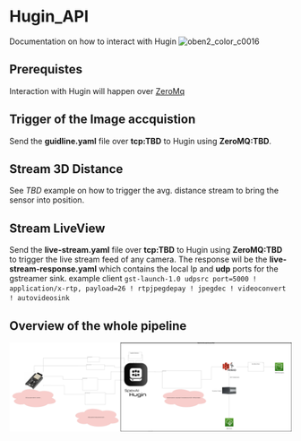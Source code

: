 # Hugin_API
 
 Documentation on how to interact with Hugin
 ![oben2_color_c0016](https://user-images.githubusercontent.com/52712273/194772406-301799a8-56ae-4c6d-ab00-7fc085bcd007.jpg)


 ## Prerequistes 

 Interaction with Hugin will happen over [ZeroMq ](https://zeromq.org/get-started/)

 ## Trigger of the Image accquistion 

 Send the **guidline.yaml** file over **tcp:TBD** to Hugin using **ZeroMQ:TBD**. 

## Stream 3D Distance

See *TBD* example on how to trigger the avg. distance stream to bring the sensor into position. 

## Stream LiveView

Send the **live-stream.yaml** file over **tcp:TBD** to Hugin using **ZeroMQ:TBD** to trigger the live stream feed of any camera. 
The response wil be the **live-stream-response.yaml** which contains the local Ip and **udp** ports for the gstreamer sink. example client `gst-launch-1.0 udpsrc port=5000 ! application/x-rtp, payload=26 ! rtpjpegdepay ! jpegdec ! videoconvert ! autovideosink`

## Overview of the whole pipeline 

![Flow Diagram](Data_Flow_Client_side_v0.drawio.svg?raw=true&sanitize=true "Flow Diagram")
